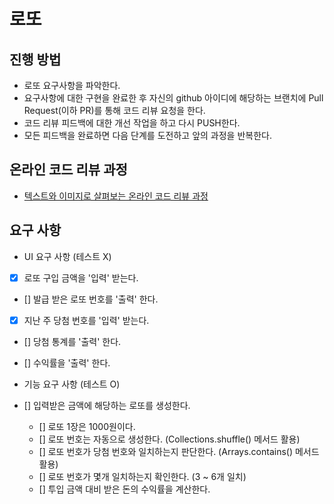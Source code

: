 # 로또

## 진행 방법

* 로또 요구사항을 파악한다.
* 요구사항에 대한 구현을 완료한 후 자신의 github 아이디에 해당하는 브랜치에 Pull Request(이하 PR)를 통해 코드 리뷰 요청을 한다.
* 코드 리뷰 피드백에 대한 개선 작업을 하고 다시 PUSH한다.
* 모든 피드백을 완료하면 다음 단계를 도전하고 앞의 과정을 반복한다.

## 온라인 코드 리뷰 과정

* [텍스트와 이미지로 살펴보는 온라인 코드 리뷰 과정](https://github.com/next-step/nextstep-docs/tree/master/codereview)

## 요구 사항

- UI 요구 사항 (테스트 X)
- [x] 로또 구입 금액을 '입력' 받는다.
- [] 발급 받은 로또 번호를 '출력' 한다.
- [x] 지난 주 당첨 번호를 '입력' 받는다.
- [] 당첨 통계를 '출력' 한다.
- [] 수익률을 '출력' 한다.

- 기능 요구 사항 (테스트 O)
- [] 입력받은 금액에 해당하는 로또를 생성한다.
    - [] 로또 1장은 1000원이다.
    - [] 로또 번호는 자동으로 생성한다. (Collections.shuffle() 메서드 활용)
    - [] 로또 번호가 당첨 번호와 일치하는지 판단한다. (Arrays.contains() 메서드 활용)
    - [] 로또 번호가 몇개 일치하는지 확인한다. (3 ~ 6개 일치)
    - [] 투입 금액 대비 받은 돈의 수익률을 계산한다.
